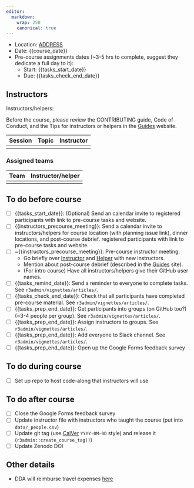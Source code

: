 ```yaml
---
editor:
  markdown:
    wrap: 250
    canonical: true
---
```


-   Location: [ADDRESS](GOOGLE%20LINK)
-   Date: {{course_date}}
-   Pre-course assignments dates (\~3-5 hrs to complete, suggest they dedicate a full day to it):
    -   Start: {{tasks_start_date}}
    -   Due: {{tasks_check_end_date}}

## Instructors

Instructors/helpers:

Before the course, please review the CONTRIBUTING guide, Code of Conduct, and the Tips for instructors or helpers in the [Guides](https://guides.rostools.org/) website.

| Session | Topic | Instructor |
|---------|-------|------------|
|         |       |            |

### Assigned teams

| Team | Instructor/helper |
|:-----|:------------------|
|      |                   |

## To do before course

-   [ ] {{tasks_start_date}}: (Optional) Send an calendar invite to registered participants with link to pre-course tasks and website.
-   [ ] {{instructors_precourse_meeting}}: Send a calendar invite to instructors/helpers for course location (with planning issue link), dinner locations, and post-course debrief. registered participants with link to pre-course tasks and website.
-   [ ] \~{{instructors_precourse_meeting}}: Pre-course instructor meeting:
    -   Go briefly over [Instructor](https://guides.rostools.org/instructors.html) and [Helper](https://guides.rostools.org/helpers.html) with new instructors.
    -   Mention about post-course debrief (described in the [Guides](https://github.com/github/rest-api-description) site).
    -   (For intro course) Have all instructors/helpers give their GitHub user names.
-   [ ] {{tasks_remind_date}}: Send a reminder to everyone to complete tasks. See `r3admin/vignettes/articles/`.
-   [ ] {{tasks_check_end_date}}: Check that all participants have completed pre-course material. See `r3admin/vignettes/articles/`.
-   [ ] {{tasks_prep_end_date}}: Get participants into groups (on GitHub too?) (\~3-4 people per group). See `r3admin/vignettes/articles/`.
-   [ ] {{tasks_prep_end_date}}: Assign instructors to groups. See `r3admin/vignettes/articles/`.
-   [ ] {{tasks_prep_end_date}}: Add everyone to Slack channel. See `r3admin/vignettes/articles/`.
-   [ ] {{tasks_prep_end_date}}: Open up the Google Forms feedback survey

## To do during course

-   [ ] Set up repo to host code-along that instructors will use

## To do after course

-   [ ] Close the Google Forms feedback survey
-   [ ] Update instructor file with instructors who taught the course (put into `data/_people.csv`)
-   [ ] Update git tag (use [CalVer](https://calver.org/) `YYYY-0M-0D` style) and release it (`r3admin::create_course_tag()`)
-   [ ] Update Zenodo DOI

## Other details

-   DDA will reimburse travel expenses [here](https://www.danishdiabetesacademy.dk/content/online-compensation-form-events)
